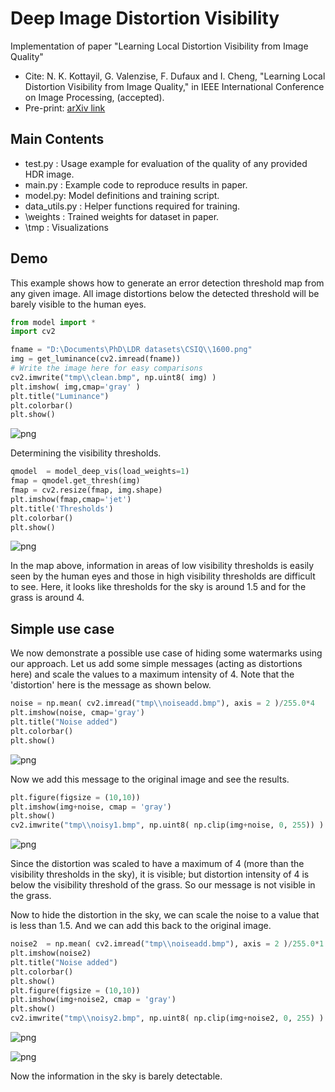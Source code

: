 # Deep Image Distortion Visibility
Implementation of paper "Learning Local Distortion Visibility from Image Quality"
* Cite: N. K. Kottayil, G. Valenzise, F. Dufaux and I. Cheng, "Learning Local Distortion Visibility from Image Quality," in IEEE International Conference on Image Processing, (accepted).
* Pre-print: [arXiv link](https://arxiv.org/abs/1803.04053)

## Main Contents
* test.py : Usage example for evaluation of the quality of any provided HDR image.
* main.py : Example code to reproduce results in paper. 
* model.py: Model definitions and training script.
* data_utils.py : Helper functions required for training.
* \weights : Trained weights for dataset in paper.
* \tmp : Visualizations


## Demo

This example shows how to generate an error detection threshold map from any given image. All image distortions below the detected threshold will be barely visible to the human eyes.


```python
from model import *
import cv2

fname = "D:\Documents\PhD\LDR datasets\CSIQ\\1600.png"
img = get_luminance(cv2.imread(fname))
# Write the image here for easy comparisons
cv2.imwrite("tmp\\clean.bmp", np.uint8( img) )
plt.imshow( img,cmap='gray' )
plt.title("Luminance")
plt.colorbar()
plt.show()
```
  

![png](tmp/output_1_2.png)


Determining the visibility thresholds. 


```python
qmodel  = model_deep_vis(load_weights=1)
fmap = qmodel.get_thresh(img)
fmap = cv2.resize(fmap, img.shape)
plt.imshow(fmap,cmap='jet')
plt.title('Thresholds')
plt.colorbar()
plt.show()
```


![png](tmp/output_3_1.png)


In the map above, information in areas of low visibility thresholds is easily seen by the human eyes and those in high visibility thresholds are difficult to see. Here, it looks like thresholds for the sky is around 1.5 and for the grass is around 4.

## Simple use case

We now demonstrate a possible use case of hiding some watermarks using our approach. Let us add some simple messages (acting as distortions here) and scale the values to a maximum intensity of 4. Note that the 'distortion' here is the message as shown below.


```python
noise = np.mean( cv2.imread("tmp\\noiseadd.bmp"), axis = 2 )/255.0*4
plt.imshow(noise, cmap='gray')
plt.title("Noise added")
plt.colorbar()
plt.show()
```


![png](tmp/output_5_0.png)


Now we add this message to the original image and see the results.


```python
plt.figure(figsize = (10,10))
plt.imshow(img+noise, cmap = 'gray')
plt.show()
cv2.imwrite("tmp\\noisy1.bmp", np.uint8( np.clip(img+noise, 0, 255)) )
```


![png](tmp/output_7_0.png)





Since the distortion was scaled to have a maximum of 4 (more than the visibility thresholds in the sky), it is visible; but distortion intensity of 4 is below the visibility threshold of the grass. So our message is not visible in the grass.

Now to hide the distortion in the sky, we can scale the noise to a value that is less than 1.5. And we can add this back to the original image.


```python
noise2  = np.mean( cv2.imread("tmp\\noiseadd.bmp"), axis = 2 )/255.0*1.5
plt.imshow(noise2)
plt.title("Noise added")
plt.colorbar()
plt.show()
plt.figure(figsize = (10,10))
plt.imshow(img+noise2, cmap = 'gray')
plt.show()
cv2.imwrite("tmp\\noisy2.bmp", np.uint8( np.clip(img+noise2, 0, 255) ) )
```


![png](tmp/output_9_0.png)



![png](tmp/output_9_1.png)





Now the information in the sky is barely detectable. 
